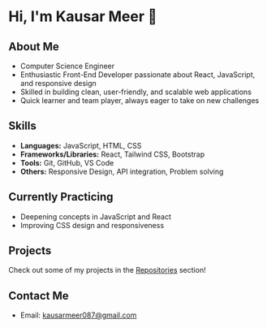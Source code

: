 # Hi, I'm Kausar Meer 👋

## About Me
- Computer Science Engineer  
- Enthusiastic Front-End Developer passionate about React, JavaScript, and responsive design  
- Skilled in building clean, user-friendly, and scalable web applications  
- Quick learner and team player, always eager to take on new challenges  

## Skills
- **Languages:** JavaScript, HTML, CSS  
- **Frameworks/Libraries:** React, Tailwind CSS, Bootstrap  
- **Tools:** Git, GitHub, VS Code  
- **Others:** Responsive Design, API integration, Problem solving  

## Currently Practicing
- Deepening concepts in JavaScript and React  
- Improving CSS design and responsiveness 

## Projects
Check out some of my projects in the [Repositories](https://github.com/itsmekausar?tab=repositories) section!

## Contact Me
- Email: kausarmeer087@gmail.com  
